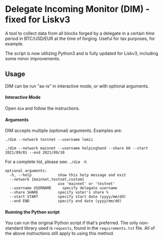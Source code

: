 # Delegate Incoming Monitor (DIM) - fixed for Liskv3
A tool to collect data from all blocks forged by a delegate in a certain time period in BTC/USD/EUR at the time of forging. 
Useful for tax purposes, for example.

The script is now utilizing Python3 and is fully updated for Liskv3, including some minor improvements.

## Usage
DIM can be run "as-is" in interactive mode, or with optional arguments.

#### Interactive Mode
Open `dim` and follow the instructions.

#### Arguments
DIM accepts multiple (optional) arguments. Examples are:

`./dim --network testnet --username lemii`

`./dim --network mainnet --username helpinghand --share 60 --start 2021/09/01 --end 2021/09/10`

For a complete list, please see: `./dim -h`

``` 
optional arguments:
  -h, --help            show this help message and exit
  --network {mainnet,testnet,custom}
                        use 'mainnet' or 'testnet'
  --username USERNAME     specify delegate username
  --share SHARE         specify voter's share %
  --start START         specify start date (yyyy/mm/dd)
  --end END             specify end date (yyyy/mm/dd)
```  
#### Running the Python script
You can run the original Python script if that's preferred. 
The only non-standard library used is `requests`, found in the `requirements.txt` file. 
All of the above instructions still apply to using this method.
